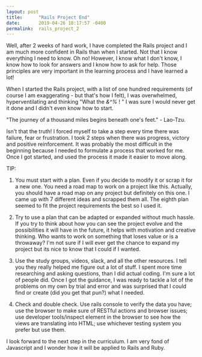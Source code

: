 ```yaml
---
layout: post
title:      "Rails Project End"
date:       2019-04-26 18:17:57 -0400
permalink:  rails_project_2
---
```



Well, after 2 weeks of hard work, I have completed the Rails project and I am much more confident in Rails than when I started. Not that I know everything I need to know.  Oh no! However, I know what I don't know,  I know how to look for answers and I know how to ask for help. Those principles are very important in the learning process and I have learned a lot! 

When I started the Rails project, with a list of one hundred requirements (of course I am exaggerating - but that's how I felt), I was overwhelmed, hyperventilating and thinking "What the *&^%* ! " I was sure I would never get it done and I didn't even know how to start. 

 "The journey of a thousand miles begins beneath one's feet." - Lao-Tzu.
 
 Isn't that the truth! I forced myself to take a step every time there was failure, fear or frustration. I took 2 steps when there was progress, victory and positive reinforcement. It was probably the most difficult in the beginning because I needed to formulate a process that worked for me. Once I got started, and used the process it made it easier to move along.
 
 TIP:
 
 1.  You must start with a plan. Even if you decide to modify it or scrap it for a new one. You need a road map to work on a project like this. Actually, you should have a road map on any project but definitely on this one. I came up with 7 different ideas and scrapped them all. The eighth plan seemed to fit the project requirements the best so I used it.
 
 2.  Try to use a plan that can be adapted or expanded without much hassle. If you try to think about how you can see the project evolve and the possibilities it will have in the future, it helps with motivation and creative thinking. Who wants to work on something that loses value or is a throwaway? I'm not sure if I will ever get the chance to expand my project but its nice to know that I could if I wanted.
 
 3.  Use the study groups, videos, slack, and all the other resources. I tell you they really helped me figure out a lot of stuff. I spent more time researching and asking questions, than I did actual coding. I'm sure a lot of people did. Once I got the guidance, I was ready to tackle a lot of the problems on my own by trial and error and was surprised that I could find or create (did you get that pun?) what I needed.
 
 4. Check and double check. Use rails console to verify the data you have; use the browser to make sure of RESTful actions and browser issues; use developer tools/inspect element in the browser to see how the views are translating into HTML; use whichever testing system you prefer but use them. 

I look forward to the next step in the curriculum. I am very fond of Javascript and I wonder how it will be applied to Rails and Ruby. 
 
 
